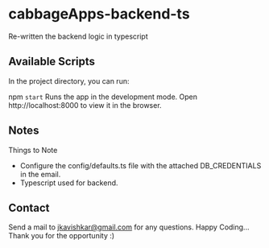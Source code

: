 # cabbageApps-backend-ts
Re-written the backend logic in typescript

## Available Scripts
In the project directory, you can run:

npm `start`
Runs the app in the development mode. Open http://localhost:8000 to view it in the browser.

## Notes
Things to Note

* Configure the config/defaults.ts file with the attached DB_CREDENTIALS in the email.
* Typescript used for backend.

## Contact
Send a mail to jkavishkar@gmail.com for any questions. Happy Coding... Thank you for the opportunity :)


